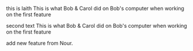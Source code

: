 this is laith
This is what Bob & Carol did on Bob's computer when working on the first feature

second text This is what Bob & Carol did on Bob's computer when working on the first feature

add new feature from Nour.

